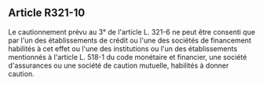 Article R321-10
----
Le cautionnement prévu au 3° de l'article L. 321-6 ne peut être consenti que par
l'un des établissements de crédit ou l'une des sociétés de financement habilités
à cet effet ou l'une des institutions ou l'un des établissements mentionnés à
l'article L. 518-1 du code monétaire et financier, une société d'assurances ou
une société de caution mutuelle, habilités à donner caution.

